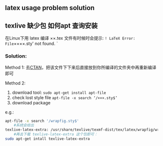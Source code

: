 latex usage problem solution
------

## texlive 缺少包 如何apt 查询安装

在Linux下用 latex 编译 ××.tex 文件有时候时会提示:
`
 ! LaTeX Error: File `××××.sty' not found.
`
### Solution:
Method 1:
去[CTAN](http://www.ctan.org/)，把该文件下下来后直接放到你所编译的文件夹中再重新编译即可

Method 2:
1. download tool:  `sudo apt-get install apt-file`
2. check lost style file `apt-file -x search ‘/×××.sty$’`
3. download package 

e.g.:
```bash
apt-file -x search '/wrapfig.sty$' 
    #系统会给出
texlive-latex-extra: /usr/share/texlive/texmf-dist/tex/latex/wrapfig/wrapfig.sty
    #再去下载 texlive-latex-extra 这个包即可：
sudo apt-get intall texlive-latex-extra
```